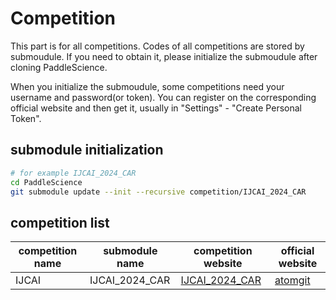 # Competition

This part is for all competitions.
Codes of all competitions are stored by submoudule. If you need to obtain it, please initialize the submoudule after cloning PaddleScience.

When you initialize the submoudule, some competitions need your username and password(or token). You can register on the corresponding official website and then get it, usually in "Settings" - "Create Personal Token".

## submodule initialization

``` sh
# for example IJCAI_2024_CAR
cd PaddleScience
git submodule update --init --recursive competition/IJCAI_2024_CAR
```

## competition list

| competition name | submodule name | competition website | official website |
|-------------|-------------|-------------|-------------|
| IJCAI | IJCAI_2024_CAR | [IJCAI_2024_CAR](https://competition.atomgit.com/competitionInfo?id=7f3f276465e9e845fd3a811d2d6925b5) | [atomgit](https://atomgit.com/) |
